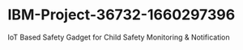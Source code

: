 # IBM-Project-36732-1660297396
IoT Based Safety Gadget for Child Safety Monitoring &amp; Notification
